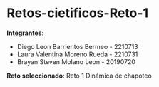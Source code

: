 # Retos-cietificos-Reto-1
**Integrantes**: 
- Diego Leon Barrientos Bermeo - 2210713
- Laura Valentina Moreno Rueda - 2210731
- Brayan Steven Molano Leon - 20190720

**Reto seleccionado**: Reto 1 Dinámica de chapoteo
